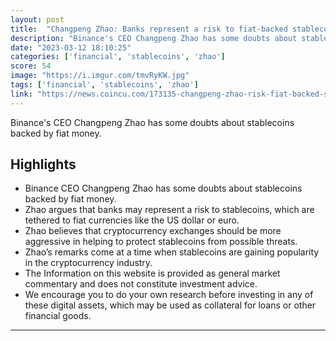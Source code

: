 ```yaml
---
layout: post
title:  "Changpeng Zhao: Banks represent a risk to fiat-backed stablecoins"
description: "Binance's CEO Changpeng Zhao has some doubts about stablecoins backed by fiat money."
date: "2023-03-12 18:10:25"
categories: ['financial', 'stablecoins', 'zhao']
score: 54
image: "https://i.imgur.com/tmvRyKW.jpg"
tags: ['financial', 'stablecoins', 'zhao']
link: "https://news.coincu.com/173135-changpeng-zhao-risk-fiat-backed-stablecoins/"
---
```


Binance's CEO Changpeng Zhao has some doubts about stablecoins backed by fiat money.

## Highlights

- Binance CEO Changpeng Zhao has some doubts about stablecoins backed by fiat money.
- Zhao argues that banks may represent a risk to stablecoins, which are tethered to fiat currencies like the US dollar or euro.
- Zhao believes that cryptocurrency exchanges should be more aggressive in helping to protect stablecoins from possible threats.
- Zhao’s remarks come at a time when stablecoins are gaining popularity in the cryptocurrency industry.
- The Information on this website is provided as general market commentary and does not constitute investment advice.
- We encourage you to do your own research before investing in any of these digital assets, which may be used as collateral for loans or other financial goods.

---

